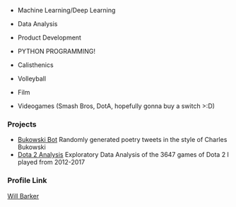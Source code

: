 

- Machine Learning/Deep Learning 
- Data Analysis
- Product Development
- PYTHON PROGRAMMING!

- Calisthenics
- Volleyball
- Film
- Videogames (Smash Bros, DotA, hopefully gonna buy a switch >:D)

### Projects

- [Bukowski Bot](https://github.com/billwarker/bukowski-bot-v2) Randomly generated poetry tweets in the style of Charles Bukowski
- [Dota 2 Analysis](https://github.com/billwarker/opendota-analysis) Exploratory Data Analysis of the 3647 games of Dota 2 I played from 2012-2017

### Profile Link

[Will Barker](https://github.com/billwarker)
